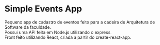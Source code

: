 # Simple Events App

Pequeno app de cadastro de eventos feito para a cadeira de Arquitetura de Software da faculdade.\
Possui uma API feita em Node.js utilizando o express.\
Front feito utilizando React, criada a partir do create-react-app.
